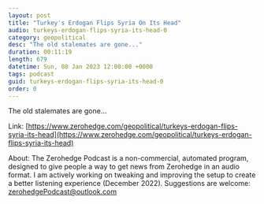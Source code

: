```yaml
---
layout: post
title: "Turkey's Erdogan Flips Syria On Its Head"
audio: turkeys-erdogan-flips-syria-its-head-0
category: geopolitical
desc: "The old stalemates are gone..."
duration: 00:11:19
length: 679
datetime: Sun, 08 Jan 2023 12:00:00 +0000
tags: podcast
guid: turkeys-erdogan-flips-syria-its-head-0
order: 0
---
```

The old stalemates are gone...

Link: [https://www.zerohedge.com/geopolitical/turkeys-erdogan-flips-syria-its-head](https://www.zerohedge.com/geopolitical/turkeys-erdogan-flips-syria-its-head)

About: The Zerohedge Podcast is a non-commercial, automated program, designed to give people a way to get news from Zerohedge in an audio format.  I am actively working on tweaking and improving the setup to create a better listening experience (December 2022).  Suggestions are welcome: [zerohedgePodcast@outlook.com](mailto:zerohedgePodcast@outlook.com)